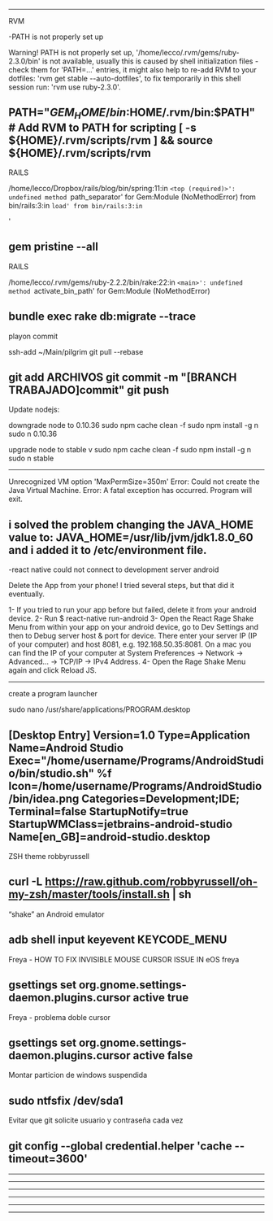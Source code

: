 -------------------------------------------------------------------------------
RVM

-PATH is not properly set up

Warning! PATH is not properly set up, '/home/lecco/.rvm/gems/ruby-2.3.0/bin' is not available,
         usually this is caused by shell initialization files - check them for 'PATH=...' entries,
         it might also help to re-add RVM to your dotfiles: 'rvm get stable --auto-dotfiles',
         to fix temporarily in this shell session run: 'rvm use ruby-2.3.0'.


PATH="$GEM_HOME/bin:$HOME/.rvm/bin:$PATH" # Add RVM to PATH for scripting
[ -s ${HOME}/.rvm/scripts/rvm ] && source ${HOME}/.rvm/scripts/rvm
-------------------------------------------------------------------------------
RAILS

/home/lecco/Dropbox/rails/blog/bin/spring:11:in `<top (required)>': undefined method `path_separator' for Gem:Module (NoMethodError)
	from bin/rails:3:in `load'
	from bin/rails:3:in `<main>'

gem pristine --all 
-------------------------------------------------------------------------------
RAILS

/home/lecco/.rvm/gems/ruby-2.2.2/bin/rake:22:in `<main>': undefined method `activate_bin_path' for Gem:Module (NoMethodError)

bundle exec rake db:migrate --trace
-------------------------------------------------------------------------------
playon commit

ssh-add ~/Main/pilgrim
git pull --rebase

git add ARCHIVOS
git commit -m "[BRANCH TRABAJADO]commit"
git push
-------------------------------------------------------------------------------
Update nodejs:

downgrade node to 0.10.36
  sudo npm cache clean -f
  sudo npm install -g n
  sudo n 0.10.36

upgrade node to stable v
  sudo npm cache clean -f
  sudo npm install -g n
  sudo n stable

-------------------------------------------------------------------------------
Unrecognized VM option 'MaxPermSize=350m'
Error: Could not create the Java Virtual Machine.
Error: A fatal exception has occurred. Program will exit.

i solved the problem changing the JAVA_HOME value to:
JAVA_HOME=/usr/lib/jvm/jdk1.8.0_60
and i added it to /etc/environment file.
-------------------------------------------------------------------------------
-react native could not connect to development server android

Delete the App from your phone! I tried several steps, but that did it eventually.

1- If you tried to run your app before but failed, delete it from your android device.
2- Run $ react-native run-android
3- Open the React Rage Shake Menu from within your app on your android device, go to Dev Settings and then to Debug server host & port for device. There enter your server IP (IP of your computer) and host 8081, e.g. 192.168.50.35:8081. On a mac you can find the IP of your computer at System Preferences -> Network -> Advanced... -> TCP/IP -> IPv4 Address.
4- Open the Rage Shake Menu again and click Reload JS.


-------------------------------------------------------------------------------
create a program launcher

sudo nano /usr/share/applications/PROGRAM.desktop

[Desktop Entry]
Version=1.0
Type=Application
Name=Android Studio
Exec="/home/username/Programs/AndroidStudio/bin/studio.sh" %f
Icon=/home/username/Programs/AndroidStudio/bin/idea.png
Categories=Development;IDE;
Terminal=false
StartupNotify=true
StartupWMClass=jetbrains-android-studio
Name[en_GB]=android-studio.desktop
-------------------------------------------------------------------------------
ZSH theme robbyrussell

curl -L https://raw.github.com/robbyrussell/oh-my-zsh/master/tools/install.sh | sh
-------------------------------------------------------------------------------
“shake” an Android emulator

adb shell input keyevent KEYCODE_MENU
-------------------------------------------------------------------------------
Freya - HOW TO FIX INVISIBLE MOUSE CURSOR ISSUE IN eOS freya

gsettings set org.gnome.settings-daemon.plugins.cursor active true
-------------------------------------------------------------------------------
Freya - problema doble cursor

gsettings set org.gnome.settings-daemon.plugins.cursor active false
-------------------------------------------------------------------------------
Montar particion de windows suspendida

sudo ntfsfix /dev/sda1
-------------------------------------------------------------------------------
Evitar que git solicite usuario y contraseña cada vez

git config --global credential.helper 'cache --timeout=3600'
-------------------------------------------------------------------------------
-------------------------------------------------------------------------------
-------------------------------------------------------------------------------
-------------------------------------------------------------------------------
-------------------------------------------------------------------------------
-------------------------------------------------------------------------------
-------------------------------------------------------------------------------
